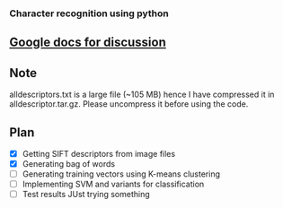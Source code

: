 ### Character recognition using python
## [Google docs for discussion](https://docs.google.com/document/d/1Ccrn5BP424HiEsqlq86opxBvWaF_ki8TPLz7nwiEi70/edit)
## Note
alldescriptors.txt is a large file (~105 MB) hence I have compressed it in alldescriptor.tar.gz. Please uncompress it before using the code.
## Plan
- [x] Getting SIFT descriptors from image files
- [x] Generating bag of words 
- [ ] Generating training vectors using K-means clustering
- [ ] Implementing SVM and variants for classification
- [ ] Test results
JUst trying something 